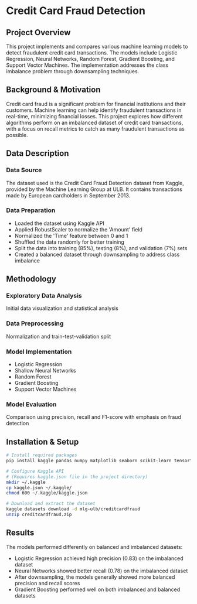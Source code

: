 # Credit Card Fraud Detection

## Project Overview
This project implements and compares various machine learning models to detect fraudulent credit card transactions. The models include Logistic Regression, Neural Networks, Random Forest, Gradient Boosting, and Support Vector Machines. The implementation addresses the class imbalance problem through downsampling techniques.

## Background & Motivation
Credit card fraud is a significant problem for financial institutions and their customers. Machine learning can help identify fraudulent transactions in real-time, minimizing financial losses. This project explores how different algorithms perform on an imbalanced dataset of credit card transactions, with a focus on recall metrics to catch as many fraudulent transactions as possible.

## Data Description

### Data Source
The dataset used is the Credit Card Fraud Detection dataset from Kaggle, provided by the Machine Learning Group at ULB. It contains transactions made by European cardholders in September 2013.

### Data Preparation
- Loaded the dataset using Kaggle API
- Applied RobustScaler to normalize the 'Amount' field
- Normalized the 'Time' feature between 0 and 1
- Shuffled the data randomly for better training
- Split the data into training (85%), testing (8%), and validation (7%) sets
- Created a balanced dataset through downsampling to address class imbalance

## Methodology

### Exploratory Data Analysis
Initial data visualization and statistical analysis

### Data Preprocessing
Normalization and train-test-validation split

### Model Implementation
- Logistic Regression
- Shallow Neural Networks
- Random Forest
- Gradient Boosting
- Support Vector Machines

### Model Evaluation
Comparison using precision, recall and F1-score with emphasis on fraud detection

## Installation & Setup

```bash
# Install required packages
pip install kaggle pandas numpy matplotlib seaborn scikit-learn tensorflow

# Configure Kaggle API
# (Requires kaggle.json file in the project directory)
mkdir ~/.kaggle
cp kaggle.json ~/.kaggle/
chmod 600 ~/.kaggle/kaggle.json

# Download and extract the dataset
kaggle datasets download -d mlg-ulb/creditcardfraud
unzip creditcardfraud.zip
```

## Results
The models performed differently on balanced and imbalanced datasets:

- Logistic Regression achieved high precision (0.83) on the imbalanced dataset
- Neural Networks showed better recall (0.78) on the imbalanced dataset
- After downsampling, the models generally showed more balanced precision and recall scores
- Gradient Boosting performed well on both imbalanced and balanced datasets
